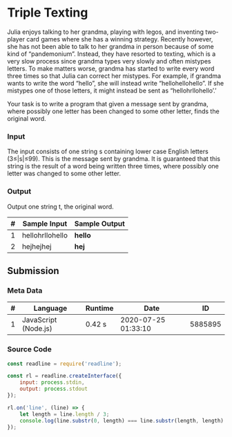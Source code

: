 # Triple Texting
Julia enjoys talking to her grandma, playing with legos, and inventing two-player card games where she has a winning strategy. Recently however, she has not been able to talk to her grandma in person because of some kind of “pandemonium”. Instead, they have resorted to texting, which is a very slow process since grandma types very slowly and often mistypes letters. To make matters worse, grandma has started to write every word three times so that Julia can correct her mistypes. For example, if grandma wants to write the word “hello”, she will instead write “hellohellohello”. If she mistypes one of those letters, it might instead be sent as “hellohrllohello’.’

Your task is to write a program that given a message sent by grandma, where possibly one letter has been changed to some other letter, finds the original word.
### Input
The input consists of one string s containing lower case English letters (3≤|s|≤99). This is the message sent by grandma. It is guaranteed that this string is the result of a word being written three times, where possibly one letter was changed to some other letter. 
### Output
Output one string t, the original word.

|# | Sample Input | Sample Output
| - | - | - | 
| 1 | hellohrllohello | __hello__
| 2 |  hejhejhej | __hej__

## Submission
### Meta Data
|# | Language | Runtime | Date | ID
| - | - | - |  - | - |
| 1 | JavaScript (Node.js) | 0.42 s | 2020-07-25 01:33:10 | 5885895

### Source Code
```javascript
const readline = require('readline');

const rl = readline.createInterface({
    input: process.stdin,
    output: process.stdout
});

rl.on('line', (line) => {
    let length = line.length / 3;
    console.log(line.substr(0, length) === line.substr(length, length) ? line.substr(0, length) : line.substr(length * 2, length));
});
```

